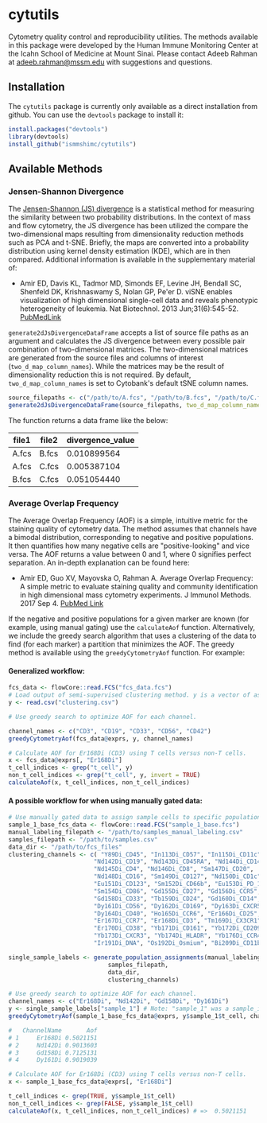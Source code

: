 # cytutils
Cytometry quality control and reproducibility utilities. The methods available
in this package were developed by the Human Immune Monitoring Center at the
Icahn School of Medicine at Mount Sinai. Please contact Adeeb Rahman at
adeeb.rahman@mssm.edu with suggestions and questions.

## Installation

The `cytutils` package is currently only available as a direct installation from
github. You can use the `devtools` package to install it:

```r
install.packages("devtools")
library(devtools)
install_github("ismmshimc/cytutils")
```

## Available Methods

### Jensen-Shannon Divergence

The [Jensen-Shannon (JS) divergence](https://en.wikipedia.org/wiki/Jensen%E2%80%93Shannon_divergence)
is a statistical method for measuring the similarity between two probability
distributions. In the context of mass and flow cytometry, the JS divergence has
been utilized the compare the two-dimensional maps resulting from dimensionality
reduction methods such as PCA and t-SNE. Briefly, the maps are converted into
a probability distribution using kernel density estimation (KDE), which are in
then compared. Additional information is available in the supplementary
material of:

* Amir ED, Davis KL, Tadmor MD, Simonds EF, Levine JH, Bendall SC, Shenfeld DK,
Krishnaswamy S, Nolan GP, Pe'er D. viSNE enables visualization of high
dimensional single-cell data and reveals phenotypic heterogeneity of leukemia.
Nat Biotechnol. 2013 Jun;31(6):545-52.
[PubMedLink](https://www.ncbi.nlm.nih.gov/pmc/articles/PMC4076922/)

`generate2dJsDivergenceDataFrame` accepts a list of source file paths as an argument 
and calculates the JS divergence between every possible pair combination of
two-dimensional matrices. The two-dimensional matrices are generated from the source 
files and columns of interest (`two_d_map_column_names`). While the matrices may be 
the result of dimensionality reduction this is not required. By default, 
`two_d_map_column_names` is set to Cytobank's default tSNE column names.

```r
source_filepaths <- c("/path/to/A.fcs", "/path/to/B.fcs", "/path/to/C.fcs")
generate2dJsDivergenceDataFrame(source_filepaths, two_d_map_column_names = c("tSNE1", "tSNE2"))
```

The function returns a data frame like the below:

| file1 | file2 | divergence_value |
| ------ | ------ |------ |
| A.fcs | B.fcs | 0.010899564 |
| A.fcs | C.fcs | 0.005387104 |
| B.fcs | C.fcs | 0.051054440 |


### Average Overlap Frequency

The Average Overlap Frequency (AOF) is a simple, intuitive metric for the
staining quality of cytometry data. The method assumes that channels have a
bimodal distribution, corresponding to negative and positive populations. It
then quantifies how many negative cells are "positive-looking" and vice versa.
The AOF returns a value between 0 and 1, where 0 signifies perfect separation.
An in-depth explanation can be found here:

* Amir ED, Guo XV, Mayovska O, Rahman A. Average Overlap Frequency: A simple
metric to evaluate staining quality and community identification in high
dimensional mass cytometry experiments. J Immunol Methods. 2017 Sep 4.
[PubMed Link](https://www.ncbi.nlm.nih.gov/pubmed/28882613)

If the negative and positive populations for a given marker are known (for
example, using manual gating) use the `calculateAof` function. Alternatively,
we include the greedy search algorithm that uses a clustering of the data to
find (for each marker) a partition that minimizes the AOF. The greedy method is
available using the `greedyCytometryAof` function. For example:


#### Generalized workflow:
```r
fcs_data <- flowCore::read.FCS("fcs_data.fcs")
# Load output of semi-supervised clustering method. y is a vector of assignments.
y <- read.csv("clustering.csv")

# Use greedy search to optimize AOF for each channel.

channel_names <- c("CD3", "CD19", "CD33", "CD56", "CD42")
greedyCytometryAof(fcs_data@exprs, y, channel_names)

# Calculate AOF for Er168Di (CD3) using T cells versus non-T cells.
x <- fcs_data@exprs[, "Er168Di"]
t_cell_indices <- grep("t_cell", y)
non_t_cell_indices <- grep("t_cell", y, invert = TRUE)
calculateAof(x, t_cell_indices, non_t_cell_indices)
```


#### A possible workflow for when using manually gated data:
```r
# Use manually gated data to assign sample cells to specific populations
sample_1_base_fcs_data <- flowCore::read.FCS("sample_1_base.fcs")
manual_labeling_filepath <- "/path/to/samples_manual_labeling.csv"
samples_filepath <- "/path/to/samples.csv"
data_dir <- "/path/to/fcs_files"
clustering_channels <- c( "Y89Di_CD45", "In113Di_CD57", "In115Di_CD11c",
						"Nd142Di_CD19", "Nd143Di_CD45RA", "Nd144Di_CD141",
						"Nd145Di_CD4", "Nd146Di_CD8", "Sm147Di_CD20", 
  						"Nd148Di_CD16", "Sm149Di_CD127", "Nd150Di_CD1c",
  						"Eu151Di_CD123", "Sm152Di_CD66b", "Eu153Di_PD_1",
  						"Sm154Di_CD86", "Gd155Di_CD27", "Gd156Di_CCR5",
  						"Gd158Di_CD33", "Tb159Di_CD24", "Gd160Di_CD14",
  						"Dy161Di_CD56", "Dy162Di_CD169", "Dy163Di_CXCR5".
 						"Dy164Di_CD40", "Ho165Di_CCR6", "Er166Di_CD25",
  						"Er167Di_CCR7", "Er168Di_CD3", "Tm169Di_CX3CR1",
  						"Er170Di_CD38", "Yb171Di_CD161", "Yb172Di_CD209",
 						"Yb173Di_CXCR3", "Yb174Di_HLADR", "Yb176Di_CCR4",
  						"Ir191Di_DNA", "Os192Di_Osmium", "Bi209Di_CD11b")

single_sample_labels <- generate_population_assignments(manual_labeling_filepath, 
							samples_filepath, 
							data_dir, 
							clustering_channels)

# Use greedy search to optimize AOF for each channel.
channel_names <- c("Er168Di", "Nd142Di", "Gd158Di", "Dy161Di")
y <- single_sample_labels["sample_1"] # Note: "sample_1" was a sample_id in our samples csv file.
greedyCytometryAof(sample_1_base_fcs_data@exprs, y$sample_1$t_cell, channel_names) # =>

#   ChannelName       Aof
# 1     Er168Di 0.5021151
# 2     Nd142Di 0.9013603
# 3     Gd158Di 0.7125131
# 4     Dy161Di 0.9019039

# Calculate AOF for Er168Di (CD3) using T cells versus non-T cells.
x <- sample_1_base_fcs_data@exprs[, "Er168Di"]

t_cell_indices <- grep(TRUE, y$sample_1$t_cell)
non_t_cell_indices <- grep(FALSE, y$sample_1$t_cell)
calculateAof(x, t_cell_indices, non_t_cell_indices) # =>  0.5021151
```